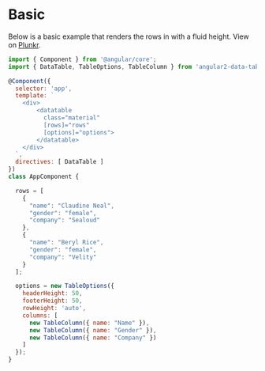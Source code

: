 # Basic
Below is a basic example that renders the rows in with a fluid height. View on [Plunkr](http://embed.plnkr.co/9LydEkpjKu2VY4r0fDZX/).

```js
import { Component } from '@angular/core';
import { DataTable, TableOptions, TableColumn } from 'angular2-data-table';

@Component({
  selector: 'app',
  template: `
    <div>
    	<datatable
          class="material"
    	  [rows]="rows"
    	  [options]="options">
    	</datatable>
    </div>
  `,
  directives: [ DataTable ]
})
class AppComponent {

  rows = [
    {
      "name": "Claudine Neal",
      "gender": "female",
      "company": "Sealoud"
    },
    {
      "name": "Beryl Rice",
      "gender": "female",
      "company": "Velity"
    }
  ];

  options = new TableOptions({
    headerHeight: 50,
    footerHeight: 50,
    rowHeight: 'auto',
    columns: [
      new TableColumn({ name: "Name" }),
      new TableColumn({ name: "Gender" }),
      new TableColumn({ name: "Company" })
    ]
  });
}
```